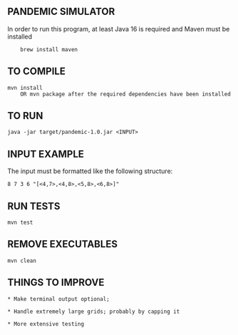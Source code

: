## PANDEMIC SIMULATOR

In order to run this program, at least Java 16 is required and Maven must be installed

		brew install maven

## TO COMPILE

	mvn install 
		OR mvn package after the required dependencies have been installed

## TO RUN

	java -jar target/pandemic-1.0.jar <INPUT>
	
## INPUT EXAMPLE

The input must be formatted like the following structure:

	8 7 3 6 "[<4,7>,<4,8>,<5,8>,<6,8>]"


## RUN TESTS

	mvn test

## REMOVE EXECUTABLES

	mvn clean


## THINGS TO IMPROVE

	* Make terminal output optional;
	
	* Handle extremely large grids; probably by capping it
	
	* More extensive testing
	

